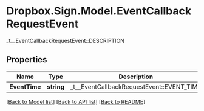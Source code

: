 # Dropbox.Sign.Model.EventCallbackRequestEvent
_t__EventCallbackRequestEvent::DESCRIPTION

## Properties

Name | Type | Description | Notes
------------ | ------------- | ------------- | -------------
**EventTime** | **string** |  _t__EventCallbackRequestEvent::EVENT_TIME  | **EventType** | **string** |  _t__EventCallbackRequestEvent::EVENT_TYPE  | **EventHash** | **string** |  _t__EventCallbackRequestEvent::EVENT_HASH  | **EventMetadata** | [**EventCallbackRequestEventMetadata**](EventCallbackRequestEventMetadata.md) |    | [optional] 

[[Back to Model list]](../README.md#documentation-for-models) [[Back to API list]](../README.md#documentation-for-api-endpoints) [[Back to README]](../README.md)

